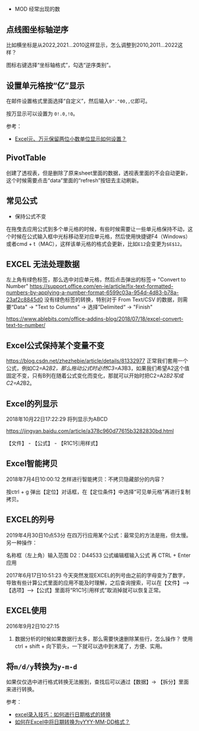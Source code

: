 ##

- MOD 经常出现的数


## 点线图坐标轴逆序

比如横坐标是从2022,2021...2010这样显示，怎么调整到2010,2011...2022这样？

图标右键选择“坐标轴格式”，勾选“逆序类别”。


## 设置单元格按“亿”显示

在邮件设置格式里面选择“自定义”，然后输入`0"."00,,亿`即可。

按万显示可以设置为 `0!.0,!0`。

参考：

- [Excel元、万元保留两位小数单位显示如何设置？](https://jingyan.baidu.com/article/9158e0009d6409e254122893.html)

## PivotTable

创建了透视表，但是删除了原来sheet里面的数据，透视表里面的不会自动更新，这个时候需要点击“data”里面的“refresh”按钮去主动刷新。

## 常见公式

- 保持公式不变

在拖曳去应用公式到多个单元格的时候，有些时候需要让一些单元格保持不动，这个时候在公式输入框中光标移动至对应单元格，然后使用快捷键F4（Windows）或者cmd + t（MAC），这样该单元格的格式会更新，比如`E12`会变更为`$E$12`。


## EXCEL 无法处理数据

左上角有绿色标签，那么选中对应单元格，然后点击弹出的标签-> "Convert to Number"
https://support.office.com/en-ie/article/fix-text-formatted-numbers-by-applying-a-number-format-6599c03a-954d-4d83-b78a-23af2c8845d0
没有绿色标签的转换，特别对于 From Text/CSV 的数据，则需要“Data" -> "Text to Columns" -> 选择”Delimited“ -> "Finish"

https://www.ablebits.com/office-addins-blog/2018/07/18/excel-convert-text-to-number/



## Excel公式保持某个变量不变

https://blog.csdn.net/zhezhebie/article/details/81332977
正常我们套用一个公式，例如C2=A2*B2，那么拖动公式时必然C3=A3*B3，如果我们希望A2这个值固定不变，只有B列在随着公式变化而变化，那就可以开始时把C2=A2*B2写成C2=$A$2*B2。


## Excel的列显示

2018年10月22日17:22:29
将列显示为ABCD

https://jingyan.baidu.com/article/a378c960d77615b3282830bd.html

【文件】 - 【公式】 - 【R1C1引用样式】

## Excel智能拷贝

2018年7月4日10:00:12
怎样进行智能拷贝：不拷贝隐藏部分的内容？

按ctrl + g 弹出【定位】对话框，在【定位条件】中选择“可见单元格”再进行复制拷贝。


## EXCEL的列号

2019年4月30日10点53分
在四万行应用某个公式：最常见的方法是拖，但太慢。另一种操作：

名称框（左上角）输入范围 D2：D44533
公式编辑框输入公式
再 CTRL + Enter 应用

2017年6月17日10:51:23
今天突然发现EXCEL的列号由之前的字母变为了数字，导致有些计算公式里面的应用不能及时理解，之后查询搜索，可以在【文件】-->【选项】-->【公式】里面将“R1C1引用样式”取消掉就可以恢复正常。


## EXCEL使用

2016年9月2日10:27:15
1. 数据分析的时候如果数据行太多，那么需要快速删除某些行，怎么操作？
使用ctrl + shift + 向下箭头，一下就可以选中到末尾了，方便、实用。

## 将`m/d/y`转换为`y-m-d`

如果仅仅选中进行格式转换无法搬到，查找后可以通过【数据】-> 【拆分】里面来进行转换。

参考：

- [excel录入技巧：如何进行日期格式的转换](https://zhuanlan.zhihu.com/p/85613944)
- [如何在Excel中将日期转换为yYYY-MM-DD格式？](https://zh-cn.extendoffice.com/documents/excel/3289-excel-convert-date-to-yyyy-mm-dd-format.html)